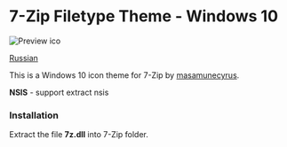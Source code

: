 # 7-Zip Filetype Theme - Windows 10

![Preview ico](https://github.com/Mr4Mike4/7-Zip-Filetype-Theme/raw/master/7zip/Windows_10_7zip_theme/preview_big.png)

[Russian](https://github.com/Mr4Mike4/7-Zip-Filetype-Theme/blob/master/README%20RU.md)

This is a Windows 10 icon theme for 7-Zip by [masamunecyrus](https://masamunecyrus.deviantart.com/).

**NSIS** - support extract nsis

### Installation

Extract the file **7z.dll** into 7-Zip folder.